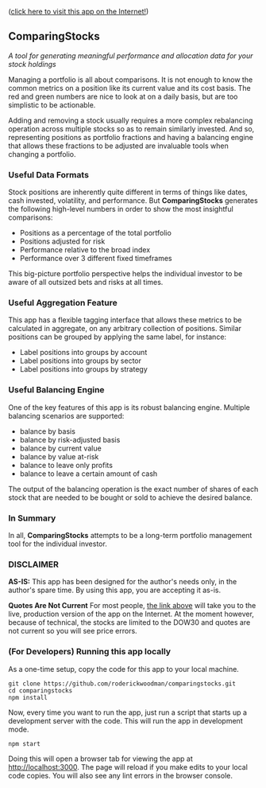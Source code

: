 ([click here to visit this app on the Internet!](https://roderickwoodman.github.io/comparingstocks/))

## ComparingStocks
*A tool for generating meaningful performance and allocation data for your stock holdings*

Managing a portfolio is all about comparisons. It is not enough to know the common metrics on a position like its current value and its cost basis. The red and green numbers are nice to look at on a daily basis, but are too simplistic to be actionable.

Adding and removing a stock usually requires a more complex rebalancing operation across multiple stocks so as to remain similarly invested. And so, representing positions as portfolio fractions and having a balancing engine that allows these fractions to be adjusted are invaluable tools when changing a portfolio.

### Useful Data Formats

Stock positions are inherently quite different in terms of things like dates, cash invested, volatility, and performance. But **ComparingStocks** generates the following high-level numbers in order to show the most insightful comparisons:

* Positions as a percentage of the total portfolio
* Positions adjusted for risk
* Performance relative to the broad index
* Performance over 3 different fixed timeframes

This big-picture portfolio perspective helps the individual investor to be aware of all outsized bets and risks at all times.

### Useful Aggregation Feature

This app has a flexible tagging interface that allows these metrics to be calculated in aggregate, on any arbitrary collection of positions. Similar positions can be grouped by applying the same label, for instance:

* Label positions into groups by account
* Label positions into groups by sector
* Label positions into groups by strategy

### Useful Balancing Engine

One of the key features of this app is its robust balancing engine. Multiple balancing scenarios are supported:

* balance by basis
* balance by risk-adjusted basis
* balance by current value
* balance by value at-risk
* balance to leave only profits
* balance to leave a certain amount of cash

The output of the balancing operation is the exact number of shares of each stock that are needed to be bought or sold to achieve the desired balance.

### In Summary

In all, **ComparingStocks** attempts to be a long-term portfolio management tool for the individual investor.

### DISCLAIMER

**AS-IS:** This app has been designed for the author's needs only, in the author's spare time. By using this app, you are accepting it as-is.

**Quotes Are Not Current** For most people, [the link above](https://roderickwoodman.github.io/comparingstocks/) will take you to the live, production version of the app on the Internet. At the moment however, because of technical, the stocks are limited to the DOW30 and quotes are not current so you will see price errors.

### (For Developers) Running this app locally

As a one-time setup, copy the code for this app to your local machine. 
```
git clone https://github.com/roderickwoodman/comparingstocks.git
cd comparingstocks
npm install
```

Now, every time you want to run the app, just run a script that starts up a development server with the code. This will run the app in development mode.
```
npm start
```

Doing this will open a browser tab for viewing the app at [http://localhost:3000](http://localhost:3000). The page will reload if you make edits to your local code copies. You will also see any lint errors in the browser console. 
